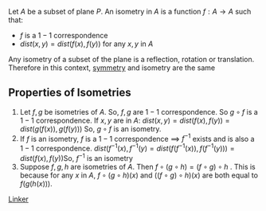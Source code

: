 Let $A$ be a subset of plane $P$. An isometry in $A$ is a function 
$f : A \rightarrow A$ such that: 
- $f$ is a $1 - 1$ correspondence
- $dist(x,y) = dist(f(x),f(y))$ for any $x,y$ in $A$

Any isometry of a subset of the plane is a reflection, rotation or translation.
Therefore in this context, [symmetry](<Geometrical Symmetry>) and isometry are the same

## Properties of Isometries

1. Let $f,g$ be isometries of $A$. So, $f,g$  are $1 -1$ correspondence. So $g\circ f$ is a $1-1$ correspondence. If $x,y$ are in $A$:
	$dist(x,y)  = dist(f(x),f(y)) =  dist(g(f(x)),g(f(y)))$
	So, $g \circ f$ is an isometry.
2. If $f$ is an isometry, $f$ is a $1-1$ correspondence $\implies$ $f^{-1}$ exists and is also a $1-1$ correspondence.	$dist(f^{-1}(x),f^{-1}(y) = dist(f(f^{-1}(x)),f(f^{-1}(y))) = dist(f(x),f(y))$So, $f^{-1}$ is an isometry
3. Suppose $f,g,h$ are isometries of $A$.
	Then $f \circ (g \circ h) = (f \circ g) \circ h$ . This is because for any $x$ in $A$, $f \circ (g \circ h) (x)$ and $((f \circ g) \circ h)(x)$ are both equal to $f(g(h(x)))$.






































[Linker](Mathematics/Contents.md)